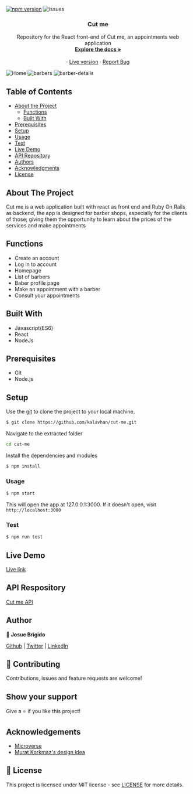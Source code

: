 [![npm version](https://badge.fury.io/js/npm.svg)](https://badge.fury.io/js/npm)
![issues](https://img.shields.io/github/issues/kalavhan/restaurant-page)
<br />
<p align="center">
 
  <h3 align="center">Cut me</h3>
  <p align="center">
    Repository for the React front-end of Cut me, an appointments web application
    <br />
    <a href="#table-of-contents"><strong>Explore the docs »</strong></a>
    <br />
    <br />
    ·
    <a href="https://cut-me-barbershop.netlify.app/">Live version</a>
    ·
    <a href="https://github.com/kalavhan/cut-me/issues">Report Bug</a>
  </p>
</p>

![Home](https://user-images.githubusercontent.com/47485749/88884067-03d88100-d1f3-11ea-93cf-94c5904562d1.png)
![barbers](https://user-images.githubusercontent.com/47485749/88884098-12bf3380-d1f3-11ea-92a0-d4dc3fdd3924.png)
![barber-details](https://user-images.githubusercontent.com/47485749/88884128-1eaaf580-d1f3-11ea-9f8d-59f830a8bf9f.png)

<!-- TABLE OF CONTENTS -->
## Table of Contents

* [About the Project](#about-the-project)
  * [Functions](#functions)
  * [Built With](#built-with)
* [Prerequisites](#prerequisites)
* [Setup](#setup)
* [Usage](#usage)
* [Test](#test)
* [Live Demo](#live-demo)
* [API Repository](#api-repository)
* [Authors](#authors)
* [Acknowledgments](#acknowledgments)
* [License](#license)

<!-- ABOUT THE PROJECT -->
## About The Project
Cut me is a web application built with react as front end and Ruby On Rails as backend, the app is designed for barber shops, especially for the clients of those; giving them the opportunity to learn about the prices of the services and make appointments

## Functions
 - Create an account
 - Log in to account
 - Homepage
 - List of barbers
 - Baber profile page
 - Make an appointment with a barber
 - Consult your appointments

## Built With
- Javascript(ES6)
- React
- NodeJs

## Prerequisites
 - Git
 - Node.js

## Setup

Use the [git](https://git-scm.com/downloads) to clone the project to your local machine.
```sh
$ git clone https://github.com/kalavhan/cut-me.git
```

Navigate to the extracted folder
```sh 
cd cut-me
```

Install the dependencies and modules
```sh
$ npm install
```

### Usage
```sh
$ npm start
```
This will open the app at 127.0.0.1:3000. If it doesn't open, visit ```http://localhost:3000```

### Test
```sh
$ npm run test
```

## Live Demo
[Live link](https://cut-me-barbershop.netlify.app/)

## API Respository
[Cut me API](https://github.com/kalavhan/cut-me-api/)

## Author

👤 **Josue Brigido**

[Github](https://github.com/kalavhan) | [Twitter](https://twitter.com/kalavhan) | [LinkedIn](https://linkedin.com/in/kalavhan)


## 🤝 Contributing

Contributions, issues and feature requests are welcome!

## Show your support

Give a ⭐️ if you like this project!

## Acknowledgements
- [Microverse](https://www.microverse.org/)
- [Murat Korkmaz's design idea](https://www.behance.net/gallery/26425031/Vespa-Responsive-Redesign)

## 📝 License

This project is licensed under MIT license - see [LICENSE](/LICENSE) for more details.

